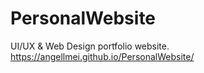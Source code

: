 # PersonalWebsite
UI/UX & Web Design portfolio website.
https://angellmei.github.io/PersonalWebsite/
